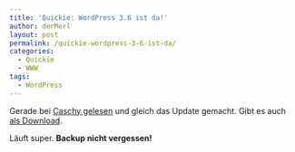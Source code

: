 ```yaml
---
title: 'Quickie: WordPress 3.6 ist da!'
author: derMerl
layout: post
permalink: /quickie-wordpress-3-6-ist-da/
categories:
  - Quickie
  - WWW
tags:
  - WordPress
---
```

Gerade bei <a href="http://stadt-bremerhaven.de/wordpress-3-6-veroeffentlicht/" target="_blank">Caschy gelesen</a> und gleich das Update gemacht. Gibt es auch <a href="http://wordpress.org/download/" target="_blank">als Download</a>.

Läuft super. **Backup nicht vergessen!**